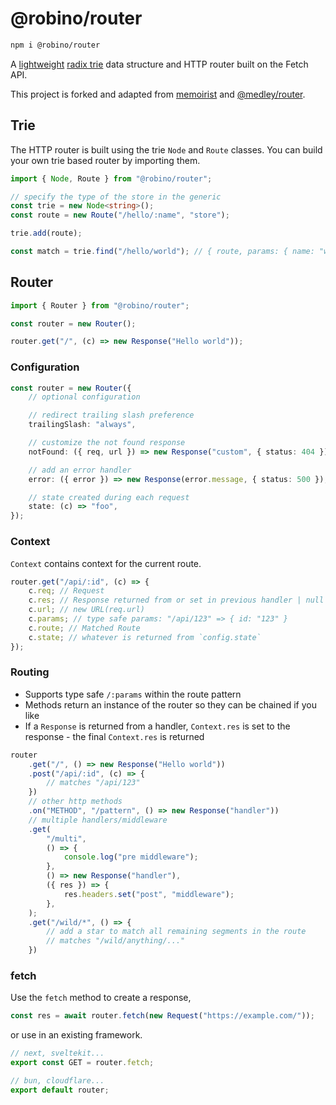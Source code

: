 # @robino/router

```bash
npm i @robino/router
```

A [lightweight](https://bundlephobia.com/package/@robino/router) [radix trie](https://en.wikipedia.org/wiki/Radix_tree) data structure and HTTP router built on the Fetch API.

This project is forked and adapted from [memoirist](https://github.com/SaltyAom/memoirist) and [@medley/router](https://github.com/medleyjs/router).

## Trie

The HTTP router is built using the trie `Node` and `Route` classes. You can build your own trie based router by importing them.

```ts
import { Node, Route } from "@robino/router";

// specify the type of the store in the generic
const trie = new Node<string>();
const route = new Route("/hello/:name", "store");

trie.add(route);

const match = trie.find("/hello/world"); // { route, params: { name: "world" } }
```

## Router

```ts
import { Router } from "@robino/router";

const router = new Router();

router.get("/", (c) => new Response("Hello world"));
```

### Configuration

```ts
const router = new Router({
	// optional configuration

	// redirect trailing slash preference
	trailingSlash: "always",

	// customize the not found response
	notFound: ({ req, url }) => new Response("custom", { status: 404 }),

	// add an error handler
	error: ({ error }) => new Response(error.message, { status: 500 }),

	// state created during each request
	state: (c) => "foo",
});
```

### Context

`Context` contains context for the current route.

```ts
router.get("/api/:id", (c) => {
	c.req; // Request
	c.res; // Response returned from or set in previous handler | null
	c.url; // new URL(req.url)
	c.params; // type safe params: "/api/123" => { id: "123" }
	c.route; // Matched Route
	c.state; // whatever is returned from `config.state`
});
```

### Routing

- Supports type safe `/:params` within the route pattern
- Methods return an instance of the router so they can be chained if you like
- If a `Response` is returned from a handler, `Context.res` is set to the response - the final `Context.res` is returned

```ts
router
	.get("/", () => new Response("Hello world"))
	.post("/api/:id", (c) => {
		// matches "/api/123"
	})
	// other http methods
	.on("METHOD", "/pattern", () => new Response("handler"))
	// multiple handlers/middleware
	.get(
		"/multi",
		() => {
			console.log("pre middleware");
		},
		() => new Response("handler"),
		({ res }) => {
			res.headers.set("post", "middleware");
		},
	);
	.get("/wild/*", () => {
		// add a star to match all remaining segments in the route
		// matches "/wild/anything/..."
	})
```

### fetch

Use the `fetch` method to create a response,

```ts
const res = await router.fetch(new Request("https://example.com/"));
```

or use in an existing framework.

```ts
// next, sveltekit...
export const GET = router.fetch;
```

```ts
// bun, cloudflare...
export default router;
```
